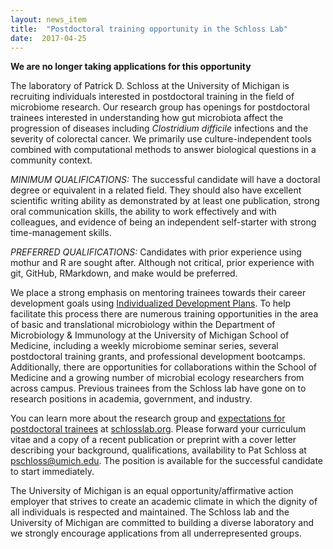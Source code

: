 ```yaml
---
layout: news_item
title:  "Postdoctoral training opportunity in the Schloss Lab"
date:  2017-04-25
---
```


<b>We are no longer taking applications for this opportunity</b>

The laboratory of Patrick D. Schloss at the University of Michigan is recruiting individuals interested in postdoctoral training in the field of microbiome research. Our research group has openings for postdoctoral trainees interested in understanding how gut microbiota affect the progression of diseases including *Clostridium difficile* infections and the severity of colorectal cancer. We primarily use culture-independent tools combined with computational methods to answer biological questions in a community context.

*MINIMUM QUALIFICATIONS:* The successful candidate will have a doctoral degree or equivalent in a related field. They should also have excellent scientific writing ability as demonstrated by at least one publication, strong oral communication skills, the ability to work effectively and with colleagues, and evidence of being an independent self-starter with strong time-management skills.

*PREFERRED QUALIFICATIONS:* Candidates with prior experience using mothur and R are sought after. Although not critical, prior experience with git, GitHub, RMarkdown, and make would be preferred.

We place a strong emphasis on mentoring trainees towards their career development goals using [Individualized Development Plans](http://myidp.sciencecareers.org). To help facilitate this process there are numerous training opportunities in the area of basic and translational microbiology within the Department of Microbiology & Immunology at the University of Michigan School of Medicine, including a weekly microbiome seminar series, several postdoctoral training grants, and professional development bootcamps. Additionally, there are opportunities for collaborations within the School of Medicine and a growing number of microbial ecology researchers from across campus. Previous trainees from the Schloss lab have gone on to research positions in academia, government, and industry.

You can learn more about the research group and [expectations for postdoctoral trainees](http://www.schlosslab.org/fish_bowl/expectations.html) at [schlosslab.org](http://www.schlosslab.org). Please forward your curriculum vitae and a copy of a recent publication or preprint with a cover letter describing your background, qualifications, availability to Pat Schloss at pschloss@umich.edu. The position is available for the successful candidate to start immediately.

The University of Michigan is an equal opportunity/affirmative action employer that strives to create an academic climate in which the dignity of all individuals is respected and maintained. The Schloss lab and the University of Michigan are committed to building a diverse laboratory and we strongly encourage applications from all underrepresented groups.
